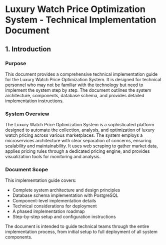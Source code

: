 # Luxury Watch Price Optimization System - Technical Implementation Document

## 1. Introduction

### Purpose
This document provides a comprehensive technical implementation guide for the Luxury Watch Price Optimization System. It is designed for technical personnel who may not be familiar with the technology but need to implement the system step by step. The document outlines the system architecture, components, database schema, and provides detailed implementation instructions.

### System Overview
The Luxury Watch Price Optimization System is a sophisticated platform designed to automate the collection, analysis, and optimization of luxury watch pricing across various marketplaces. The system employs a microservices architecture with clear separation of concerns, ensuring scalability and maintainability. It uses web scraping to gather market data, applies pricing rules through a dedicated pricing engine, and provides visualization tools for monitoring and analysis.

### Document Scope
This implementation guide covers:
- Complete system architecture and design principles
- Database schema implementation with PostgreSQL
- Component-level implementation details
- Technical considerations for deployment
- A phased implementation roadmap
- Step-by-step setup and configuration instructions

The document is intended to guide technical teams through the entire implementation process, from initial setup to full deployment of all system components.

